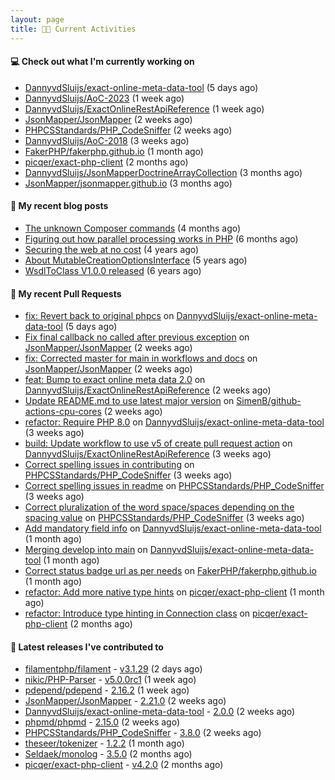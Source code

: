 ```yaml
---
layout: page
title: 👨‍💻 Current Activities
---
```


#### 💻 Check out what I'm currently working on

- [DannyvdSluijs/exact-online-meta-data-tool](https://github.com/DannyvdSluijs/exact-online-meta-data-tool) (5 days ago)
- [DannyvdSluijs/AoC-2023](https://github.com/DannyvdSluijs/AoC-2023) (1 week ago)
- [DannyvdSluijs/ExactOnlineRestApiReference](https://github.com/DannyvdSluijs/ExactOnlineRestApiReference) (1 week ago)
- [JsonMapper/JsonMapper](https://github.com/JsonMapper/JsonMapper) (2 weeks ago)
- [PHPCSStandards/PHP_CodeSniffer](https://github.com/PHPCSStandards/PHP_CodeSniffer) (2 weeks ago)
- [DannyvdSluijs/AoC-2018](https://github.com/DannyvdSluijs/AoC-2018) (3 weeks ago)
- [FakerPHP/fakerphp.github.io](https://github.com/FakerPHP/fakerphp.github.io) (1 month ago)
- [picqer/exact-php-client](https://github.com/picqer/exact-php-client) (2 months ago)
- [DannyvdSluijs/JsonMapperDoctrineArrayCollection](https://github.com/DannyvdSluijs/JsonMapperDoctrineArrayCollection) (3 months ago)
- [JsonMapper/jsonmapper.github.io](https://github.com/JsonMapper/jsonmapper.github.io) (3 months ago)


#### 📜 My recent blog posts

- [The unknown Composer commands](/2023/08/25/the-unknown-composer-commands.html) (4 months ago)
- [Figuring out how parallel processing works in PHP](/2023/06/21/figuring-out-how-parallel-processing-works-in-php.html) (6 months ago)
- [Securing the web at no cost](/2019/02/04/securing-the-web-at-no-cost.html) (4 years ago)
- [About MutableCreationOptionsInterface](/2018/10/15/about-mutable-creation-options-interface.html) (5 years ago)
- [WsdlToClass V1.0.0 released](/2018/01/11/wsdl-to-class-v1-0-0.html) (6 years ago)

#### 🔨 My recent Pull Requests

- [fix: Revert back to original phpcs](https://github.com/DannyvdSluijs/exact-online-meta-data-tool/pull/196) on [DannyvdSluijs/exact-online-meta-data-tool](https://github.com/DannyvdSluijs/exact-online-meta-data-tool) (5 days ago)
- [Fix final callback no called after previous exception](https://github.com/JsonMapper/JsonMapper/pull/175) on [JsonMapper/JsonMapper](https://github.com/JsonMapper/JsonMapper) (2 weeks ago)
- [fix: Corrected master for main in workflows and docs](https://github.com/JsonMapper/JsonMapper/pull/174) on [JsonMapper/JsonMapper](https://github.com/JsonMapper/JsonMapper) (2 weeks ago)
- [feat: Bump to exact online meta data 2.0](https://github.com/DannyvdSluijs/ExactOnlineRestApiReference/pull/122) on [DannyvdSluijs/ExactOnlineRestApiReference](https://github.com/DannyvdSluijs/ExactOnlineRestApiReference) (2 weeks ago)
- [Update README.md to use latest major version](https://github.com/SimenB/github-actions-cpu-cores/pull/51) on [SimenB/github-actions-cpu-cores](https://github.com/SimenB/github-actions-cpu-cores) (2 weeks ago)
- [refactor: Require PHP 8.0](https://github.com/DannyvdSluijs/exact-online-meta-data-tool/pull/194) on [DannyvdSluijs/exact-online-meta-data-tool](https://github.com/DannyvdSluijs/exact-online-meta-data-tool) (3 weeks ago)
- [build: Update workflow to use v5 of create pull request action](https://github.com/DannyvdSluijs/ExactOnlineRestApiReference/pull/120) on [DannyvdSluijs/ExactOnlineRestApiReference](https://github.com/DannyvdSluijs/ExactOnlineRestApiReference) (3 weeks ago)
- [Correct spelling issues in contributing](https://github.com/PHPCSStandards/PHP_CodeSniffer/pull/130) on [PHPCSStandards/PHP_CodeSniffer](https://github.com/PHPCSStandards/PHP_CodeSniffer) (3 weeks ago)
- [Correct spelling issues in readme](https://github.com/PHPCSStandards/PHP_CodeSniffer/pull/129) on [PHPCSStandards/PHP_CodeSniffer](https://github.com/PHPCSStandards/PHP_CodeSniffer) (3 weeks ago)
- [Correct pluralization of the word space/spaces depending on the spacing value](https://github.com/PHPCSStandards/PHP_CodeSniffer/pull/128) on [PHPCSStandards/PHP_CodeSniffer](https://github.com/PHPCSStandards/PHP_CodeSniffer) (3 weeks ago)
- [Add mandatory field info](https://github.com/DannyvdSluijs/exact-online-meta-data-tool/pull/193) on [DannyvdSluijs/exact-online-meta-data-tool](https://github.com/DannyvdSluijs/exact-online-meta-data-tool) (1 month ago)
- [Merging develop into main](https://github.com/DannyvdSluijs/exact-online-meta-data-tool/pull/191) on [DannyvdSluijs/exact-online-meta-data-tool](https://github.com/DannyvdSluijs/exact-online-meta-data-tool) (1 month ago)
- [Correct status badge url as per needs](https://github.com/FakerPHP/fakerphp.github.io/pull/95) on [FakerPHP/fakerphp.github.io](https://github.com/FakerPHP/fakerphp.github.io) (1 month ago)
- [refactor: Add more native type hints](https://github.com/picqer/exact-php-client/pull/626) on [picqer/exact-php-client](https://github.com/picqer/exact-php-client) (1 month ago)
- [refactor: Introduce type hinting in Connection class](https://github.com/picqer/exact-php-client/pull/625) on [picqer/exact-php-client](https://github.com/picqer/exact-php-client) (2 months ago)


#### 🔭 Latest releases I've contributed to

- [filamentphp/filament](https://github.com/filamentphp/filament) - [v3.1.29](https://github.com/filamentphp/filament/releases/tag/v3.1.29) (2 days ago)
- [nikic/PHP-Parser](https://github.com/nikic/PHP-Parser) - [v5.0.0rc1](https://github.com/nikic/PHP-Parser/releases/tag/v5.0.0rc1) (1 week ago)
- [pdepend/pdepend](https://github.com/pdepend/pdepend) - [2.16.2](https://github.com/pdepend/pdepend/releases/tag/2.16.2) (1 week ago)
- [JsonMapper/JsonMapper](https://github.com/JsonMapper/JsonMapper) - [2.21.0](https://github.com/JsonMapper/JsonMapper/releases/tag/2.21.0) (2 weeks ago)
- [DannyvdSluijs/exact-online-meta-data-tool](https://github.com/DannyvdSluijs/exact-online-meta-data-tool) - [2.0.0](https://github.com/DannyvdSluijs/exact-online-meta-data-tool/releases/tag/2.0.0) (2 weeks ago)
- [phpmd/phpmd](https://github.com/phpmd/phpmd) - [2.15.0](https://github.com/phpmd/phpmd/releases/tag/2.15.0) (2 weeks ago)
- [PHPCSStandards/PHP_CodeSniffer](https://github.com/PHPCSStandards/PHP_CodeSniffer) - [3.8.0](https://github.com/PHPCSStandards/PHP_CodeSniffer/releases/tag/3.8.0) (2 weeks ago)
- [theseer/tokenizer](https://github.com/theseer/tokenizer) - [1.2.2](https://github.com/theseer/tokenizer/releases/tag/1.2.2) (1 month ago)
- [Seldaek/monolog](https://github.com/Seldaek/monolog) - [3.5.0](https://github.com/Seldaek/monolog/releases/tag/3.5.0) (2 months ago)
- [picqer/exact-php-client](https://github.com/picqer/exact-php-client) - [v4.2.0](https://github.com/picqer/exact-php-client/releases/tag/v4.2.0) (2 months ago)
